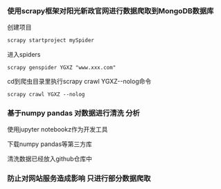 ### 使用scrapy框架对阳光新政官网进行数据爬取到MongoDB数据库

创建项目

```python
scrapy startproject mySpider
```

进入spiders

```
scrapy genspider YGXZ "www.xxx.com"
```

cd到爬虫目录里执行scrapy crawl YGXZ--nolog命令

```
scrapy crawl YGXZ --nolog
```

### 基于numpy pandas 对数据进行清洗 分析

使用jupyter notebookz作为开发工具

下载numpy pandas等第三方库



清洗数据已经放入github仓库中

### 防止对网站服务造成影响 只进行部分数据爬取

